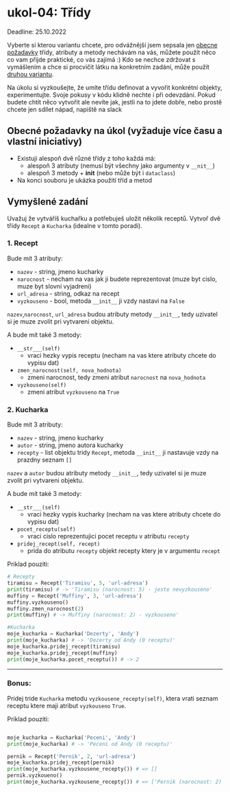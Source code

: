 # ukol-04: Třídy

Deadline: 25.10.2022

Vyberte si kterou variantu chcete, pro odvážnější jsem sepsala jen [obecne požadavky](#obecné-požadavky-na-úkol-vyžaduje-více-času-a-vlastní-iniciativy)  třídy, atributy a metody nechávám na vás, můžete použít něco co vam přijde praktické, co vás zajímá :) Kdo se nechce zdržovat s vymášlením a chce si procvičit látku na konkretním zadání, může použít [druhou variantu](#vymyšlené-zadání).

Na úkolu si vyzkoušejte, že umíte třídu definovat a vyvořit konkrétní objekty, experimentujte. Svoje pokusy v kódu klidně nechte i při odevzdání. Pokud budete chtít něco vytvořit ale nevíte jak, jestli na to jdete dobře, nebo prostě chcete jen sdílet nápad, napiště na slack


## Obecné požadavky na úkol (vyžaduje více času a vlastní iniciativy)

- Existuji alespoň dvě různé třídy z toho každá má:
  - alespoň 3 atributy (nemusí být všechny jako argumenty v `__nit__`)
  - alespoň 3 metody + __init__ (nebo může být i `dataclass`)
- Na konci souboru je ukázka použití tříd a metod

## Vymyšlené zadání

Uvažuj že vytváříš kuchařku a potřebuješ uložit několik receptů. Vytvoř dvě třídy  `Recept` a `Kucharka` (idealne v tomto poradi).

### 1. Recept
Bude mít 3 atributy:
  - `nazev` - string, jmeno kucharky
  - `narocnost` - necham na vas jak ji budete reprezentovat (muze byt cislo, muze byt slovni vyjadreni)
  - `url_adresa` - string, odkaz na recept
  - `vyzkouseno` - bool, metoda `__init__` ji vzdy nastavi na `False`

`nazev`,`narocnost`, `url_adresa` budou atributy metody `__init__`, tedy uzivatel si je muze zvolit pri vytvareni objektu.

A bude mít také 3 metody:
  - `__str___(self)`
    - vraci hezky vypis receptu (necham na vas ktere atributy chcete do vypisu dat)
  - `zmen_narocnost(self, nova_hodnota)`
    - zmeni narocnost, tedy zmeni atribut `narocnost` na `nova_hodnota`
  - `vyzkouseno(self)`
    - zmeni atribut `vyzkouseno` na `True`

### 2. Kucharka
Bude mít 3 atributy:
  - `nazev` - string, jmeno kucharky
  - `autor` - string, jmeno autora kucharky
  - `recepty` - list objektu tridy `Recept`, metoda `__init__` ji nastavuje vzdy na prazdny seznam `[]`

`nazev` a `autor` budou atributy metody `__init__`, tedy uzivatel si je muze zvolit pri vytvareni objektu.

A bude mít také 3 metody:
  - `__str___(self)`
    - vraci hezky vypis kucharky (necham na vas ktere atributy chcete do vypisu dat)
  - `pocet_receptu(self)`
    - vraci cislo reprezentujici pocet receptu v atributu `recepty`
  - `pridej_recept(self, recept)`
    - prida do atributu `recepty` objekt recepty ktery je v argumentu `recept`


Priklad pouziti:

```python
# Recepty
tiramisu = Recept('Tiramisu', 5, 'url-adresa')
print(tiramisu) # -> 'Tiramisu (narocnost: 5) - jeste nevyzkouseno'
muffiny = Recept('Muffiny', 3, 'url-adresa')
muffiny.vyzkouseno()
muffiny.zmen_narocnost(2)
print(muffiny) # -> Muffiny (narocnost: 2) - vyzkouseno'

#Kucharka
moje_kucharka = Kucharka('Dezerty', 'Andy')
print(moje_kucharka) # -> 'Dezerty od Andy (0 receptu)'
moje_kucharka.pridej_recept(tiramisu)
moje_kucharka.pridej_recept(muffiny)
print(moje_kucharka.pocet_receptu()) # -> 2
```

---
### Bonus:
Pridej tride `Kucharka` metodu `vyzkousene_recepty(self)`, ktera vrati seznam receptu ktere maji atribut `vyzkouseno` `True`.

Priklad pouziti:

```python

moje_kucharka = Kucharka('Peceni', 'Andy')
print(moje_kucharka) # -> 'Peceni od Andy (0 receptu)'

pernik = Recept('Pernik', 2, 'url-adresa')
moje_kucharka.pridej_recept(pernik)
print(moje_kucharka.vyzkousene_recepty()) # => []
pernik.vyzkoueno()
print(moje_kucharka.vyzkousene_recepty()) # => ['Pernik (narocnost: 2) - vyzkouseno']

```